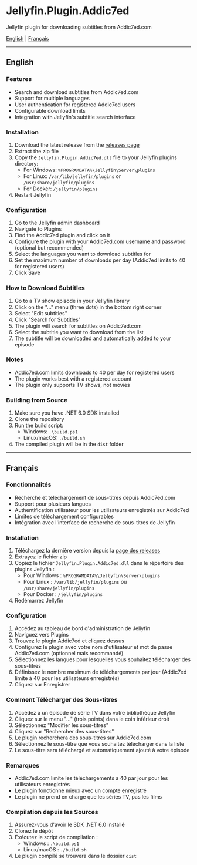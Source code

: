 # Jellyfin.Plugin.Addic7ed

Jellyfin plugin for downloading subtitles from Addic7ed.com

[English](#english) | [Français](#français)

---

## English

### Features

- Search and download subtitles from Addic7ed.com
- Support for multiple languages
- User authentication for registered Addic7ed users
- Configurable download limits
- Integration with Jellyfin's subtitle search interface

### Installation

1. Download the latest release from the [releases page](https://github.com/yourusername/Jellyfin.Plugin.Addic7ed/releases)
2. Extract the zip file
3. Copy the `Jellyfin.Plugin.Addic7ed.dll` file to your Jellyfin plugins directory:
   - For Windows: `%PROGRAMDATA%\Jellyfin\Server\plugins`
   - For Linux: `/var/lib/jellyfin/plugins` or `/usr/share/jellyfin/plugins`
   - For Docker: `/jellyfin/plugins`
4. Restart Jellyfin

### Configuration

1. Go to the Jellyfin admin dashboard
2. Navigate to Plugins
3. Find the Addic7ed plugin and click on it
4. Configure the plugin with your Addic7ed.com username and password (optional but recommended)
5. Select the languages you want to download subtitles for
6. Set the maximum number of downloads per day (Addic7ed limits to 40 for registered users)
7. Click Save

### How to Download Subtitles

1. Go to a TV show episode in your Jellyfin library
2. Click on the "..." menu (three dots) in the bottom right corner
3. Select "Edit subtitles"
4. Click "Search for Subtitles"
5. The plugin will search for subtitles on Addic7ed.com
6. Select the subtitle you want to download from the list
7. The subtitle will be downloaded and automatically added to your episode

### Notes

- Addic7ed.com limits downloads to 40 per day for registered users
- The plugin works best with a registered account
- The plugin only supports TV shows, not movies

### Building from Source

1. Make sure you have .NET 6.0 SDK installed
2. Clone the repository
3. Run the build script:
   - Windows: `.\build.ps1`
   - Linux/macOS: `./build.sh`
4. The compiled plugin will be in the `dist` folder

---

## Français

### Fonctionnalités

- Recherche et téléchargement de sous-titres depuis Addic7ed.com
- Support pour plusieurs langues
- Authentification utilisateur pour les utilisateurs enregistrés sur Addic7ed
- Limites de téléchargement configurables
- Intégration avec l'interface de recherche de sous-titres de Jellyfin

### Installation

1. Téléchargez la dernière version depuis la [page des releases](https://github.com/yourusername/Jellyfin.Plugin.Addic7ed/releases)
2. Extrayez le fichier zip
3. Copiez le fichier `Jellyfin.Plugin.Addic7ed.dll` dans le répertoire des plugins Jellyfin :
   - Pour Windows : `%PROGRAMDATA%\Jellyfin\Server\plugins`
   - Pour Linux : `/var/lib/jellyfin/plugins` ou `/usr/share/jellyfin/plugins`
   - Pour Docker : `/jellyfin/plugins`
4. Redémarrez Jellyfin

### Configuration

1. Accédez au tableau de bord d'administration de Jellyfin
2. Naviguez vers Plugins
3. Trouvez le plugin Addic7ed et cliquez dessus
4. Configurez le plugin avec votre nom d'utilisateur et mot de passe Addic7ed.com (optionnel mais recommandé)
5. Sélectionnez les langues pour lesquelles vous souhaitez télécharger des sous-titres
6. Définissez le nombre maximum de téléchargements par jour (Addic7ed limite à 40 pour les utilisateurs enregistrés)
7. Cliquez sur Enregistrer

### Comment Télécharger des Sous-titres

1. Accédez à un épisode de série TV dans votre bibliothèque Jellyfin
2. Cliquez sur le menu "..." (trois points) dans le coin inférieur droit
3. Sélectionnez "Modifier les sous-titres"
4. Cliquez sur "Rechercher des sous-titres"
5. Le plugin recherchera des sous-titres sur Addic7ed.com
6. Sélectionnez le sous-titre que vous souhaitez télécharger dans la liste
7. Le sous-titre sera téléchargé et automatiquement ajouté à votre épisode

### Remarques

- Addic7ed.com limite les téléchargements à 40 par jour pour les utilisateurs enregistrés
- Le plugin fonctionne mieux avec un compte enregistré
- Le plugin ne prend en charge que les séries TV, pas les films

### Compilation depuis les Sources

1. Assurez-vous d'avoir le SDK .NET 6.0 installé
2. Clonez le dépôt
3. Exécutez le script de compilation :
   - Windows : `.\build.ps1`
   - Linux/macOS : `./build.sh`
4. Le plugin compilé se trouvera dans le dossier `dist`

